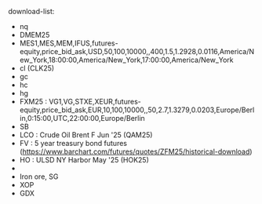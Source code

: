download-list:
- nq
- DMEM25
- MES1,MES,MEM,IFUS,futures-equity,price_bid_ask,USD,50,100,10000,,400,1.5,1.2928,0.0116,America/New_York,18:00:00,America/New_York,17:00:00,America/New_York
- cl (CLK25)
- gc
- hc
- hg
- FXM25 : VG1,VG,STXE,XEUR,futures-equity,price_bid_ask,EUR,10,100,10000,,50,2.7,1.3279,0.0203,Europe/Berlin,0:15:00,UTC,22:00:00,Europe/Berlin
- SB
- LCO : Crude Oil Brent F Jun '25 (QAM25)
- FV : 5 year treasury bond futures (https://www.barchart.com/futures/quotes/ZFM25/historical-download)
- HO : ULSD NY Harbor May '25 (HOK25)
- 
- Iron ore, SG
- XOP
- GDX